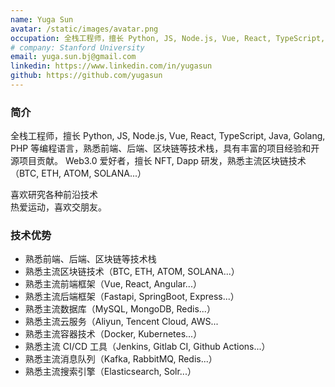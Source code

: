 ```yaml
---
name: Yuga Sun
avatar: /static/images/avatar.png
occupation: 全栈工程师，擅长 Python, JS, Node.js, Vue, React, TypeScript, Java, Golang, PHP 等编程语言, Web3.0 爱好者
# company: Stanford University
email: yuga.sun.bj@gmail.com
linkedin: https://www.linkedin.com/in/yugasun
github: https://github.com/yugasun
---
```


### 简介

全栈工程师，擅长 Python, JS, Node.js, Vue, React, TypeScript, Java, Golang, PHP 等编程语言，熟悉前端、后端、区块链等技术栈，具有丰富的项目经验和开源项目贡献。
Web3.0 爱好者，擅长 NFT, Dapp 研发，熟悉主流区块链技术（BTC, ETH, ATOM, SOLANA...）

喜欢研究各种前沿技术  
热爱运动，喜欢交朋友。

### 技术优势

- 熟悉前端、后端、区块链等技术栈
- 熟悉主流区块链技术（BTC, ETH, ATOM, SOLANA...）
- 熟悉主流前端框架（Vue, React, Angular...）
- 熟悉主流后端框架（Fastapi, SpringBoot, Express...）
- 熟悉主流数据库（MySQL, MongoDB, Redis...）
- 熟悉主流云服务（Aliyun, Tencent Cloud, AWS...
- 熟悉主流容器技术（Docker, Kubernetes...）
- 熟悉主流 CI/CD 工具（Jenkins, Gitlab CI, Github Actions...）
- 熟悉主流消息队列（Kafka, RabbitMQ, Redis...）
- 熟悉主流搜索引擎（Elasticsearch, Solr...）
